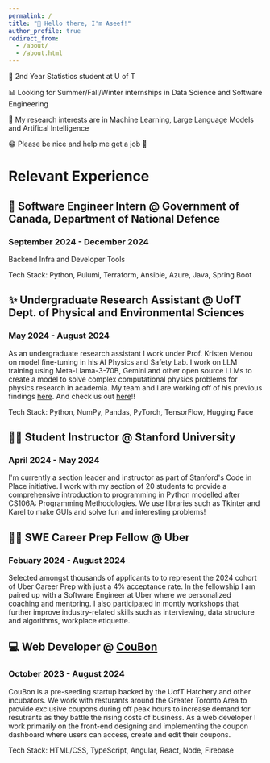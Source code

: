 ```yaml
---
permalink: /
title: "👋 Hello there, I'm Aseef!"
author_profile: true
redirect_from: 
  - /about/
  - /about.html
---
```

🧠 2nd Year Statistics student at U of T 

📊 Looking for Summer/Fall/Winter internships in Data Science and Software Engineering

🔬 My research interests are in Machine Learning, Large Language Models and Artifical Intelligence

😁 Please be nice and help me get a job 🙏

# Relevant Experience

## 🍁 Software Engineer Intern @ Government of Canada, Department of National Defence
### September 2024 - December 2024
Backend Infra and Developer Tools

Tech Stack: Python, Pulumi, Terraform, Ansible, Azure, Java, Spring Boot

## ✨ Undergraduate Research Assistant @ UofT Dept. of Physical and Environmental Sciences
### May 2024 - August 2024
As an undergraduate research assistant I work under Prof. Kristen Menou on model fine-tuning in his AI Physics and Safety Lab. I work on LLM training using Meta-Llama-3-70B, Gemini and other open source LLMs to create a model to solve complex computational physics problems for physics research in academia. My team and I are working off of his previous findings [here](https://arxiv.org/abs/2312.02091). And check us out [here](http://individual.utoronto.ca/kmenou/index.html)!!

Tech Stack: Python, NumPy, Pandas, PyTorch, TensorFlow, Hugging Face

## 👨‍🏫 Student Instructor @ Stanford University
### April 2024 - May 2024
I'm currently a section leader and instructor as part of Stanford's Code in Place initiative. I work with my section of 20 students to provide a comprehensive introduction to programming in Python modelled after CS106A: Programming Methodologies. We use libraries such as Tkinter and Karel to make GUIs and solve fun and interesting problems!

## 👨‍💻 SWE Career Prep Fellow @ Uber
### Febuary 2024 - August 2024
Selected amongst thousands of applicants to to represent the 2024 cohort of Uber Career Prep with just a 4% acceptance rate. In the fellowship I am paired up with a Software Engineer at Uber where we personalized coaching and mentoring. I also participated in montly workshops that further improve industry-related skills such as interviewing, data structure and algorithms, workplace etiquette.

## 💻 Web Developer @ [CouBon](https://coubon.ca/)
### October 2023 - August 2024
CouBon is a pre-seeding startup backed by the UofT Hatchery and other incubators. We work with resturants around the Greater Toronto Area to provide exclusive coupons during off peak hours to increase demand for resutrants as they battle the rising costs of business. As a web developer I work primarily on the front-end designing and implementing the coupon dashboard where users can access, create and edit their coupons. 

Tech Stack: HTML/CSS, TypeScript, Angular, React, Node, Firebase
